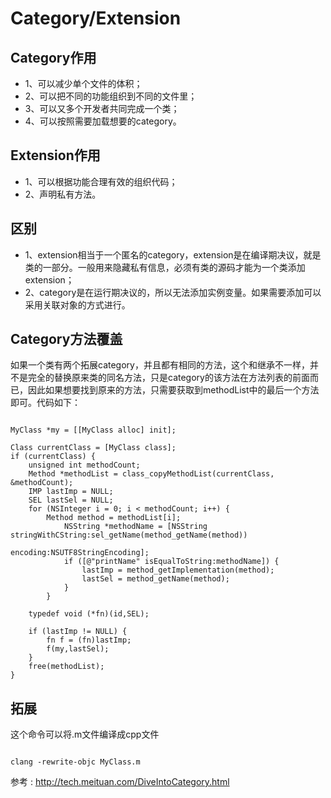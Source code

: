 # Category/Extension

## Category作用


* 1、可以减少单个文件的体积；
* 2、可以把不同的功能组织到不同的文件里；
* 3、可以又多个开发者共同完成一个类；
* 4、可以按照需要加载想要的category。

## Extension作用

* 1、可以根据功能合理有效的组织代码；
* 2、声明私有方法。

## 区别

* 1、extension相当于一个匿名的category，extension是在编译期决议，就是类的一部分。一般用来隐藏私有信息，必须有类的源码才能为一个类添加extension；
* 2、category是在运行期决议的，所以无法添加实例变量。如果需要添加可以采用关联对象的方式进行。

## Category方法覆盖

如果一个类有两个拓展category，并且都有相同的方法，这个和继承不一样，并不是完全的替换原来类的同名方法，只是category的该方法在方法列表的前面而已，因此如果想要找到原来的方法，只需要获取到methodList中的最后一个方法即可。代码如下：

```objc

MyClass *my = [[MyClass alloc] init];

Class currentClass = [MyClass class];
if (currentClass) {
	unsigned int methodCount;
	Method *methodList = class_copyMethodList(currentClass, &methodCount);
	IMP lastImp = NULL;
	SEL lastSel = NULL;
	for (NSInteger i = 0; i < methodCount; i++) {
		Method method = methodList[i];
	       	NSString *methodName = [NSString stringWithCString:sel_getName(method_getName(method)) 
	        	                                  encoding:NSUTF8StringEncoding];
	        if ([@"printName" isEqualToString:methodName]) {
	            lastImp = method_getImplementation(method);
	            lastSel = method_getName(method);
	        }
	    }
	    
	typedef void (*fn)(id,SEL);
	
	if (lastImp != NULL) {
	    fn f = (fn)lastImp;
	    f(my,lastSel);
	}
	free(methodList);
}	
```

## 拓展

这个命令可以将.m文件编译成cpp文件

```objc 

clang -rewrite-objc MyClass.m

```
	
	
参考 : http://tech.meituan.com/DiveIntoCategory.html
